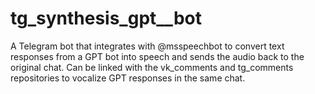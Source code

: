 # tg_synthesis_gpt__bot
A Telegram bot that integrates with @msspeechbot to convert text responses from a GPT bot into speech and sends the audio back to the original chat. Can be linked with the vk_comments and tg_comments repositories to vocalize GPT responses in the same chat.
